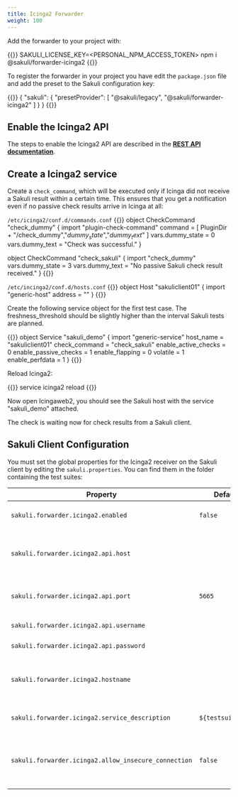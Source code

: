 ```yaml
---
title: Icinga2 Forwarder
weight: 100
---
```


Add the forwarder to your project with:

{{<highlight bash>}}
SAKULI_LICENSE_KEY=<PERSONAL_NPM_ACCESS_TOKEN> npm i @sakuli/forwarder-icinga2
{{</highlight>}}

To register the forwarder in your project you have edit the `package.json` file and add the preset to the Sakuli configuration key:

{{<highlight json>}}
{
    "sakuli": {
        "presetProvider": [
            "@sakuli/legacy",
            "@sakuli/forwarder-icinga2"
        ]
    }
}
{{</highlight>}}

## Enable the Icinga2 API
The steps to enable the Icinga2 API are described in the [**REST API documentation**](http://docs.icinga.org/icinga2/snapshot/doc/module/icinga2/chapter/icinga2-api).

## Create a Icinga2 service

Create a `check_command`, which will be executed only if Icinga did not receive a Sakuli result within a certain time. This ensures that you get a notification even if no passive check results arrive in Icinga at all:

`/etc/icinga2/conf.d/commands.conf`
{{<highlight conf>}}
object CheckCommand "check_dummy" {
   import "plugin-check-command"
   command = [
     PluginDir + "/check_dummy","$dummy_state$","$dummy_text$"
   ]
   vars.dummy_state = 0
   vars.dummy_text = "Check was successful."
}

object CheckCommand "check_sakuli" {
   import "check_dummy"
   vars.dummy_state = 3
   vars.dummy_text = "No passive Sakuli check result received."
}
{{</highlight>}}

`/etc/incinga2/conf.d/hosts.conf`
{{<highlight conf>}}
object Host "sakuliclient01" {
   import "generic-host"
   address = "<IP>"
}
{{</highlight>}}

Create the following service object for the first test case. The freshness_threshold should be slightly higher than the interval Sakuli tests are planned.

{{<highlight conf>}}
object Service "sakuli_demo" {
  import "generic-service"
  host_name = "sakuliclient01"
  check_command = "check_sakuli"
  enable_active_checks = 0
  enable_passive_checks = 1
  enable_flapping = 0
  volatile = 1
  enable_perfdata = 1
}
{{</highlight>}}

Reload Icinga2:

{{<highlight bash>}}
service icinga2 reload
{{</highlight>}}

Now open Icingaweb2, you should see the Sakuli host with the service "sakuli_demo" attached.

The check is waiting now for check results from a Sakuli client.

## Sakuli Client Configuration

You must set the global properties for the Icinga2 receiver on the Sakuli client by editing the `sakuli.properties`. You can find them in the folder containing the test suites:

| Property | Default | Effect |
|----------|---------|--------|
|`sakuli.forwarder.icinga2.enabled` | `false`| Enables result forwarding to Icinga2 |
|`sakuli.forwarder.icinga2.api.host`| | The hostname or ip of the Icinga2 API-Endpoints|
|`sakuli.forwarder.icinga2.api.port`| `5665` | The port or ip of the Icinga2 API-Endpoints|
|`sakuli.forwarder.icinga2.api.username` | | API user name |
|`sakuli.forwarder.icinga2.api.password` | | API user password |
|`sakuli.forwarder.icinga2.hostname`| | The name of the host object configured in Icinga2 |
|`sakuli.forwarder.icinga2.service_description`| `${testsuite.id}` | The name of the service in icinga2 |
|`sakuli.forwarder.icinga2.allow_insecure_connection`| `false` | Disable SSL checks. **Never** use this in production environments! |
